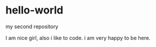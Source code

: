 # hello-world
my second repository

I am nice girl, also i like to code. i am very happy to be here.
